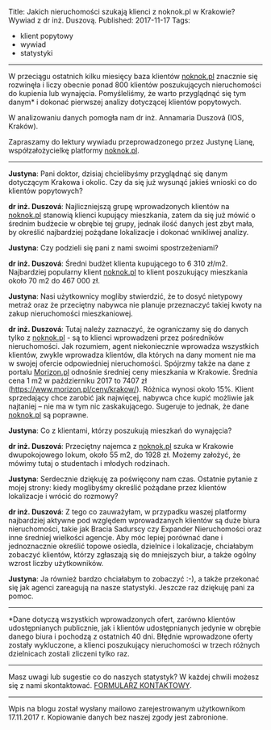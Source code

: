 Title: Jakich nieruchomości szukają klienci z noknok.pl w Krakowie? Wywiad z dr inż. Duszovą.
Published: 2017-11-17
Tags:
- klient popytowy
- wywiad
- statystyki
---

W przeciągu ostatnich kilku miesięcy baza klientów [noknok.pl](http://noknok.pl/) znacznie się rozwinęła i liczy obecnie ponad 800 klientów poszukujących nieruchomości do kupienia lub wynajęcia. Pomyśleliśmy, że warto przyglądnąć się tym danym* i dokonać pierwszej analizy dotyczącej klientów popytowych. 

W analizowaniu danych pomogła nam dr inż. Annamaria Duszová (IOS, Kraków). 

Zapraszamy do lektury wywiadu przeprowadzonego przez Justynę Lianę, współzałożycielkę platformy [noknok.pl](http://noknok.pl/).


----------


**Justyna**: Pani doktor, dzisiaj chcielibyśmy przyglądnąć się danym dotyczącym Krakowa i okolic. Czy da się już wysunąć jakieś wnioski co do klientów popytowych?

**dr inż. Duszová**: Najliczniejszą grupę wprowadzonych klientów na [noknok.pl](http://noknok.pl/) stanowią klienci kupujący mieszkania, zatem da się już mówić o średnim budżecie w obrębie tej grupy, jednak ilość danych jest zbyt mała, by określić najbardziej pożądane lokalizacje i dokonać wnikliwej analizy.

**Justyna**: Czy podzieli się pani z nami swoimi spostrzeżeniami?

**dr inż. Duszová**: Średni budżet klienta kupującego to 6 310 zł/m2. Najbardziej popularny klient [noknok.pl](http://noknok.pl/) to klient poszukujący mieszkania około 70 m2 do 467 000 zł.  

**Justyna**: Nasi użytkownicy mogliby stwierdzić, że to dosyć nietypowy metraż oraz że przeciętny nabywca nie planuje przeznaczyć takiej kwoty na zakup nieruchomości mieszkaniowej.

**dr inż. Duszová**: Tutaj należy zaznaczyć, że ograniczamy się do danych tylko z [noknok.pl](http://noknok.pl/) - są to klienci wprowadzeni przez pośredników nieruchomości. Jak rozumiem, agent niekoniecznie wprowadza wszystkich klientów, zwykle wprowadza klientów, dla których na dany moment nie ma w swojej ofercie odpowiedniej nieruchomości. Spójrzmy także na dane z portalu [Morizon.pl](http://morizon.pl/) odnośnie średniej ceny mieszkania w Krakowie. Średnia cena 1 m2 w październiku 2017  to 7407 zł (https://www.morizon.pl/ceny/krakow/). Różnica wynosi około 15%. Klient sprzedający chce zarobić jak najwięcej, nabywca chce kupić możliwie jak najtaniej – nie ma w tym nic zaskakującego. Sugeruje to jednak, że dane [noknok.pl](http://noknok.pl/) są poprawne. 

**Justyna**: Co z klientami, którzy poszukują mieszkań do wynajęcia?

**dr inż. Duszová**: Przeciętny najemca z [noknok.pl](http://noknok.pl/) szuka w Krakowie dwupokojowego lokum, około 55 m2, do 1928 zł. Możemy założyć, że mówimy tutaj o studentach i młodych rodzinach.  

**Justyna**: Serdecznie dziękuję za poświęcony nam czas. Ostatnie pytanie z mojej strony: kiedy moglibyśmy określić pożądane przez klientów lokalizacje i wrócić do rozmowy?

**dr inż. Duszová**: Z tego co zauważyłam, w przypadku waszej platformy najbardziej aktywne pod względem wprowadzanych klientów są duże biura nieruchomości, takie jak Bracia Sadurscy czy Expander Nieruchomości oraz inne średniej wielkości agencje. Aby móc lepiej porównać dane i jednoznacznie określić topowe osiedla, dzielnice i lokalizacje, chciałabym zobaczyć klientów, którzy zgłaszają się do mniejszych biur, a także ogólny wzrost liczby użytkowników.

**Justyna**: Ja również bardzo chciałabym to zobaczyć :-), a także przekonać się jak agenci zareagują na nasze statystyki. 
Jeszcze raz dziękuję pani za pomoc.


----------


*Dane dotyczą wszystkich wprowadzonych ofert, zarówno klientów udostępnianych publicznie, jak i klientów udostępnianych jedynie w obrębie danego biura i pochodzą z ostatnich 40 dni. Błędnie wprowadzone oferty zostały wykluczone, a klienci poszukujący nieruchomości w trzech różnych dzielnicach zostali zliczeni tylko raz. 


----------


Masz uwagi lub sugestie co do naszych statystyk? W każdej chwili możesz się z nami skontaktować. [FORMULARZ KONTAKTOWY](https://noknok.pl/Home/Kontakt).


----------


Wpis na blogu został wysłany mailowo zarejestrowanym użytkownikom 17.11.2017 r. Kopiowanie danych bez naszej zgody jest zabronione.
